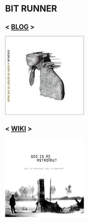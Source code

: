 # BIT RUNNER

## < [BLOG](docs/README.md) >

[![ENTRY PIC](images/blog.jpg)](docs/README.md)

## < [WIKI](docs/README.md) >

[![ENTRY PIC](images/wiki.jpg)](docs/README.md)
